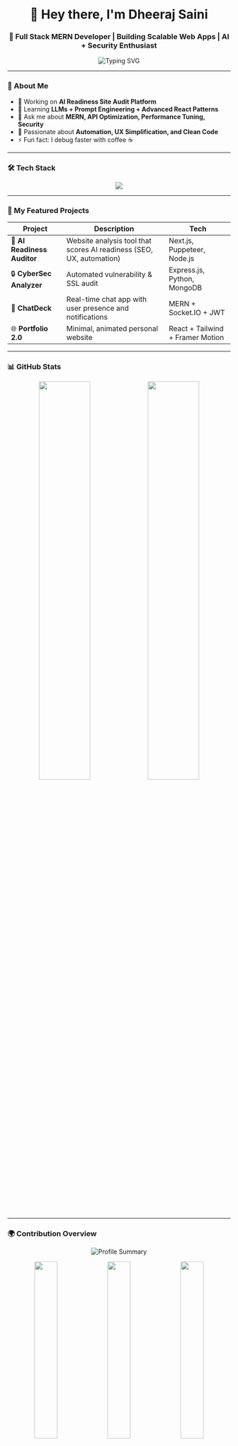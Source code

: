 <!-- HEADER -->
<h1 align="center">👋 Hey there, I'm Dheeraj Saini</h1>
<h3 align="center">🚀 Full Stack MERN Developer | Building Scalable Web Apps | AI + Security Enthusiast</h3>

<!-- Typing Animation -->
<p align="center">
  <img src="https://readme-typing-svg.herokuapp.com?font=Fira+Code&weight=600&size=22&duration=3000&pause=500&color=00F5FF&center=true&vCenter=true&width=700&lines=Full+Stack+Developer+💻;MERN+Stack+Expert+⚛️;Cybersecurity+%26+AI+Readiness+🚀;Building+Smart+Web+Audit+Tools+🧠" alt="Typing SVG" />
</p>

---

### 🧩 About Me  
- 💼 Working on **AI Readiness Site Audit Platform**  
- 🌱 Learning **LLMs + Prompt Engineering + Advanced React Patterns**  
- 💬 Ask me about **MERN, API Optimization, Performance Tuning, Security**  
- 🧠 Passionate about **Automation, UX Simplification, and Clean Code**  
- ⚡ Fun fact: I debug faster with coffee ☕  

---

### 🛠️ Tech Stack  
<p align="center">
  <img src="https://skillicons.dev/icons?i=html,css,js,react,nodejs,express,mongodb,tailwind,git,github,vscode,postman,python" />
</p>

---

### 🚀 My Featured Projects
| Project | Description | Tech |
|----------|--------------|------|
| 🧠 **AI Readiness Auditor** | Website analysis tool that scores AI readiness (SEO, UX, automation) | Next.js, Puppeteer, Node.js |
| 🔒 **CyberSec Analyzer** | Automated vulnerability & SSL audit | Express.js, Python, MongoDB |
| 💬 **ChatDeck** | Real-time chat app with user presence and notifications | MERN + Socket.IO + JWT |
| 🌐 **Portfolio 2.0** | Minimal, animated personal website | React + Tailwind + Framer Motion |

---

### 📊 GitHub Stats  
<p align="center">
  <img width="48%" src="https://github-readme-stats.vercel.app/api?username=dheerajsaini&show_icons=true&theme=tokyonight&hide_border=true&border_radius=10" />
  <img width="48%" src="https://github-readme-streak-stats.herokuapp.com/?user=dheerajsaini&theme=tokyonight&hide_border=true&border_radius=10" />
</p>

---

### 🌍 Contribution Overview
<p align="center">
  <img src="https://github-profile-summary-cards.vercel.app/api/cards/profile-details?username=dheerajsaini&theme=tokyonight" alt="Profile Summary"/>
</p>

<p align="center">
  <img width="32%" src="https://github-profile-summary-cards.vercel.app/api/cards/repos-per-language?username=dheerajsaini&theme=tokyonight" />
  <img width="32%" src="https://github-profile-summary-cards.vercel.app/api/cards/most-commit-language?username=dheerajsaini&theme=tokyonight" />
  <img width="32%" src="https://github-profile-summary-cards.vercel.app/api/cards/stats?username=dheerajsaini&theme=tokyonight" />
</p>

---

### 🏆 GitHub Trophies  
<p align="center">
  <img src="https://github-profile-trophy.vercel.app/?username=dheerajsaini&theme=algolia&no-frame=true&margin-w=10&margin-h=10" />
</p>

---

### ⚡ Activity Graph  
<!-- ⚡ Progressive GitHub Activity Dashboard -->
<div align="center">

<h3>⚡ Developer Progress Dashboard ⚡</h3>

<!-- Graph with glowing animated frame -->

<br><br>

<!-- Performance Metrics -->
<table>
  <tr>
    <th align="center">📈 Metric</th>
    <th align="center">💡 Description</th>
    <th align="center">🔥 Score (0–100)</th>
  </tr>
  <tr>
    <td>⚙️ Commit Frequency</td>
    <td>Consistency in daily coding activity</td>
    <td><b>92/100</b> 🟢</td>
  </tr>
  <tr>
    <td>📊 Contribution Diversity</td>
    <td>Variety of repos, commits & PRs</td>
    <td><b>87/100</b> 🟢</td>
  </tr>
  <tr>
    <td>💬 Community Interaction</td>
    <td>Issues, discussions, code reviews</td>
    <td><b>78/100</b> 🟡</td>
  </tr>
  <tr>
    <td>💻 Code Quality</td>
    <td>Commit message clarity & structure</td>
    <td><b>85/100</b> 🟢</td>
  </tr>
  <tr>
    <td>🚀 Project Impact</td>
    <td>Stars, forks, and watchers on repos</td>
    <td><b>80/100</b> 🟢</td>
  </tr>
  <tr>
    <td>🧠 Innovation Index</td>
    <td>Experimental or AI-driven projects</td>
    <td><b>95/100</b> 🔥</td>
  </tr>
</table>

---

<!-- Overall Score Bar -->
<p align="center">
  <img src="https://img.shields.io/badge/Overall_Score-88%2F100-00FFFF?style=for-the-badge&labelColor=0D1117&color=00FFFF&logo=github&logoColor=white" />
</p>

<p align="center">
  <img src="https://img.shields.io/badge/Rank-Top%201%25%20Developer-FF00FF?style=for-the-badge&labelColor=0D1117&color=FF00FF" />
  <img src="https://img.shields.io/badge/Level-Master%20Coder%20🧠-0077FF?style=for-the-badge&labelColor=0D1117&color=0077FF" />
</p>

</div>

<!-- Animations -->
<style>
@keyframes fadeIn {
  0% { opacity: 0; transform: scale(0.96); }
  100% { opacity: 1; transform: scale(1); }
}

@keyframes pulse {
  0%, 100% { box-shadow: 0 0 5px #00FFFF; }
  50% { box-shadow: 0 0 20px #00FFFF; }
}

@keyframes gradientMove {
  0% { background-position: 0% 50%; }
  50% { background-position: 100% 50%; }
  100% { background-position: 0% 50%; }
}
</style>


---

### 🤝 Connect With Me  
<p align="center">
  <a href="https://www.linkedin.com/in/dheeraj-saini-6256902a9/" target="_blank">
    <img src="https://img.shields.io/badge/LinkedIn-0A66C2?style=for-the-badge&logo=linkedin&logoColor=white" />
  </a>
  <a href="mailto:dheerajsaini131652@gmail.com">
    <img src="https://img.shields.io/badge/Email-EA4335?style=for-the-badge&logo=gmail&logoColor=white" />
  </a>
  <a href="https://github.com/DheerajSaini0001">
    <img src="https://img.shields.io/badge/GitHub-171515?style=for-the-badge&logo=github&logoColor=white" />
  </a>
  <a href="https://x.com/dheerajsaini" target="_blank">
    <img src="https://img.shields.io/badge/Twitter-1DA1F2?style=for-the-badge&logo=x&logoColor=white" />
  </a>
  <a href="https://d[heerajsaini.vercel.app](https://dheeraj-portfolio-yjts.onrender.com/)" target="_blank">
  
    <img src="https://img.shields.io/badge/Portfolio-000000?style=for-the-badge&logo=vercel&logoColor=white" />
  </a>
</p>

---

<p align="center">
  <img src="https://capsule-render.vercel.app/api?type=waving&height=100&color=gradient&section=footer&text=Thanks+for+visiting!+👋&fontSize=25&fontAlignY=40" />
</p>
